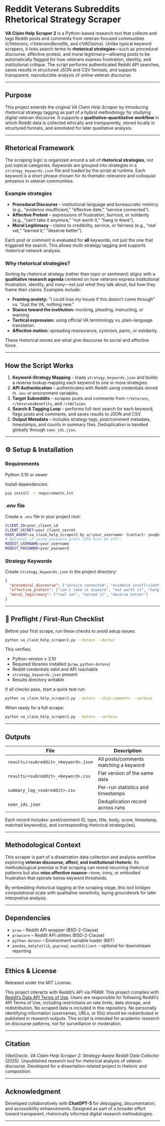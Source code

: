 # Reddit Veterans Subreddits Rhetorical Strategy Scraper

**VA Claim Help Scraper 2** is a Python-based research tool that collects and tags Reddit posts and comments from veteran-focused communities (*r/Veterans*, *r/VeteransBenefits*, and *r/VAClaims*). Unlike typical keyword scrapers, it links search terms to **rhetorical strategies**—such as procedural discourse, affective protest, and moral legitimacy—allowing posts to be automatically flagged for how veterans express frustration, identity, and institutional critique. The script performs authenticated Reddit API searches, saves results in structured JSON and CSV formats, and supports transparent, reproducible analysis of online veteran discourse.

---

## Purpose

This project extends the original *VA Claim Help Scraper* by introducing rhetorical strategy tagging as part of a hybrid methodology for studying digital veteran discourse. It supports a **qualitative–quantitative workflow** in which Reddit data is collected ethically and transparently, stored locally in structured formats, and annotated for later qualitative analysis.

---

## Rhetorical Framework

The scraping logic is organized around a set of **rhetorical strategies**, not just topical categories. Keywords are grouped into strategies in a `strategy_keywords.json` file and loaded by the script at runtime. Each keyword is a short phrase chosen for its thematic relevance and colloquial presence in veteran communities.

### Example strategies

* **Procedural Discourse** – institutional language and bureaucratic mimicry (e.g., “evidence insufficient,” “effective date,” “service connected”).
* **Affective Protest** – expressions of frustration, burnout, or solidarity (e.g., “can’t take it anymore,” “not worth it,” “hang in there”).
* **Moral Legitimacy** – claims to credibility, service, or fairness (e.g., “real vet,” “earned it,” “deserve better”).

Each post or comment is evaluated for **all** keywords, not just the one that triggered the search. This allows multi-strategy tagging and supports rhetorical network analysis.

### Why rhetorical strategies?

Sorting by rhetorical strategy (rather than topic or sentiment) aligns with a **qualitative research agenda** centered on *how* veterans express institutional frustration, identity, and irony—not just *what* they talk about, but how they frame their claims. Examples include:

* **Framing anxiety:** “I could lose my house if this doesn’t come through” vs. “Just the VA, nothing new.”
* **Stance toward the institution:** mocking, pleading, instructing, or warning.
* **Tactical expression:** using official VA terminology vs. plain-language translation.
* **Affective motion:** spreading reassurance, cynicism, panic, or solidarity.

These rhetorical moves are what give discourse its social and affective force.

---

## How the Script Works

1. **Keyword-Strategy Mapping** – loads `strategy_keywords.json` and builds a reverse lookup mapping each keyword to one or more strategies.
2. **API Authentication** – authenticates with Reddit using credentials stored in `.env` or environment variables.
3. **Target Subreddits** – scrapes posts and comments from `r/Veterans`, `r/VeteransBenefits`, and `r/VAClaims`.
4. **Search & Tagging Loop** – performs full-text search for each keyword, flags posts and comments, and saves results to JSON and CSV.
5. **Output Metadata** – includes strategy tags, post/comment metadata, timestamps, and counts in summary files. Deduplication is handled globally through `seen_ids.json`.

---

## ⚙️ Setup & Installation

### Requirements

Python 3.10 or newer

Install dependencies:

```bash
pip install -r requirements.txt
```

### .env file

Create a `.env` file in your project root:

```bash
CLIENT_ID=your_client_id
CLIENT_SECRET=your_client_secret
USER_AGENT=va_claim_help_scraper2 by u/<your_username> (contact: you@example.com)
# Optional if using password grant (2FA must be off):
REDDIT_USERNAME=your_username
REDDIT_PASSWORD=your_password
```

### Strategy Keywords

Create `strategy_keywords.json` in the project directory:

```json
{
  "procedural_discourse": ["service connected", "evidence insufficient", "effective date"],
  "affective_protest": ["can't take it anymore", "not worth it", "hang in there"],
  "moral_legitimacy": ["real vet", "earned it", "deserve better"]
}
```

---

## 🚀 Preflight / First-Run Checklist

Before your first scrape, run these checks to avoid setup issues:

```bash
python va_claim_help_scraper2.py --dotenv --doctor
```

This verifies:

* Python version ≥ 3.10
* Required libraries installed (`praw`, `python-dotenv`)
* Reddit credentials valid and API reachable
* `strategy_keywords.json` present
* Results directory writable

If all checks pass, start a quick test run:

```bash
python va_claim_help_scraper2.py --dotenv --skip-comments --verbose
```

When ready for a full scrape:

```bash
python va_claim_help_scraper2.py --dotenv --verbose
```

---

## Outputs

| File                                 | Description                           |
| ------------------------------------ | ------------------------------------- |
| `results/<subreddit>_<keyword>.json` | All posts/comments matching a keyword |
| `results/<subreddit>_<keyword>.csv`  | Flat version of the same data         |
| `summary_log_<subreddit>.csv`        | Per-run statistics and timestamps     |
| `seen_ids.json`                      | Deduplication record across runs      |

Each record includes: post/comment ID, type, title, body, score, timestamp, matched keyword(s), and corresponding rhetorical strategy(ies).

---

## Methodological Context

This scraper is part of a dissertation data collection and analysis workflow exploring **veteran discourse, affect, and institutional rhetoric**. Its methodological premise is that scraping can reveal recurring rhetorical patterns but also **miss affective nuance**—tone, irony, or embodied frustration that operate below keyword thresholds.

By embedding rhetorical tagging at the scraping stage, this tool bridges computational scale with qualitative sensitivity, laying groundwork for later interpretive analysis.

---

## Dependencies

* `praw` – Reddit API wrapper (BSD-2-Clause)
* `prawcore` – Reddit API utilities (BSD-2-Clause)
* `python-dotenv` – Environment variable loader (MIT)
* `pandas`, `matplotlib`, `gspread`, `oauth2client` – optional for downstream reporting

---

## Ethics & License

Released under the MIT License.

This project interacts with Reddit’s API via PRAW. This project complies with [Reddit’s Data API Terms of Use](https://www.redditinc.com/policies/data-api-terms). Users are responsible for following Reddit’s API Terms of Use, including restrictions on rate limits, data storage, and redistribution. No scraped data is included in this repository. No personally identifying information (usernames, URLs, or IDs) should be redistributed or published in research outputs. This script is intended for academic research on discourse patterns, not for surveillance or moderation.

---

## Citation

*VibeOracle. VA Claim Help Scraper 2: Strategy-Aware Reddit Data Collector* (2025).
Unpublished research tool for rhetorical analysis of veteran discourse.
Developed for a dissertation-related project in rhetoric and composition.

---

## Acknowledgment

Developed collaboratively with **ChatGPT-5** for debugging, documentation, and accessibility enhancements. Designed as part of a broader effort toward transparent, rhetorically informed digital research methodologies.

---

